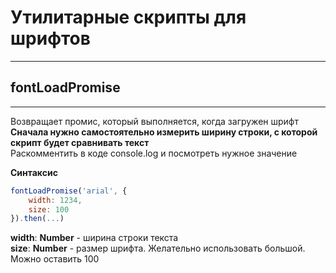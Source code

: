 # Утилитарные скрипты для шрифтов
___

## fontLoadPromise
___
Возвращает промис, который выполняется, когда загружен шрифт  
**Сначала нужно самостоятельно измерить ширину строки, с которой скрипт будет сравнивать текст**  
Раскомментить в коде console.log и посмотреть нужное значение  

**Синтаксис**
```javaScript
fontLoadPromise('arial', { 
 	width: 1234,
	size: 100
}).then(...)
```
**width**: **Number** - ширина строки текста  
**size**: **Number**  - размер шрифта. Желательно использовать большой. Можно оставить 100  

